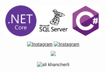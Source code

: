 <p align="center"> 
  <img src="https://raw.githubusercontent.com/devicons/devicon/9f4f5cdb393299a81125eb5127929ea7bfe42889/icons/dotnetcore/dotnetcore-original.svg" alt="csharp" width="100" height="100" />
  <img src="https://raw.githubusercontent.com/devicons/devicon/9f4f5cdb393299a81125eb5127929ea7bfe42889/icons/microsoftsqlserver/microsoftsqlserver-plain-wordmark.svg" alt="sql server" width="100" height="100" />
  <img src="https://raw.githubusercontent.com/devicons/devicon/master/icons/csharp/csharp-original.svg" alt="csharp" width="100" height="100" />

 
 
</p>
<p align="center">
  <a href="https://www.instagram.com/khancherli.violin" target="_blank"><img src="https://img.shields.io/badge/Instagram-E4405F?style=for-the-badge&logo=instagram&logoColor=white" alt="Instagram"></a>
    <a href="https://t.me/ali_khancherli" target="_blank"><img src="https://img.shields.io/badge/Telegram-2CA5E0?style=for-the-badge&logo=telegram&logoColor=white" alt="Instagram"></a>
  </p>

<p align="center">
 <a href="#" alt="Ali Khancherli's github stats">
  <img src="https://github-readme-stats.vercel.app/api?username=alikhancherli&show_icons=true&count_private=true&include_all_commits=true" />
 </a>
</p>
<p align="center">
  <img align="center" src="https://github-readme-stats.vercel.app/api/top-langs?username=ali412&show_icons=true&locale=en&layout=compact&theme=tokyonight" alt="ali khancherli" /></p>
